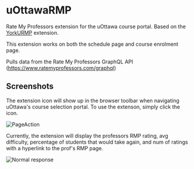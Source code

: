 # uOttawaRMP
Rate My Professors extension for the uOttawa course portal. Based on the [YorkURMP](https://github.com/mahfoozm/YorkURMP) extension.

This extension works on both the schedule page and course enrolment page.

Pulls data from the Rate My Professors GraphQL API (https://www.ratemyprofessors.com/graphql)

## Screenshots

The extension icon will show up in the browser toolbar when navigating uOttawa's course selection portal. To use the extenson, simply click the icon.

![PageAction](https://i.imgur.com/QzPqYxZ.png)

Currently, the extension will display the professors RMP rating, avg difficulty, percentage of students that would take again, and num of ratings with a hyperlink to the prof's RMP page.

![Normal response](https://i.imgur.com/TplbWX7.png)

